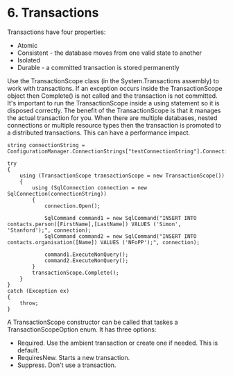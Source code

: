# 6\. Transactions

Transactions have four properties:

  * Atomic
  * Consistent - the database moves from one valid state to another
  * Isolated
  * Durable - a committed transaction is stored permanently

  

Use the TransactionScope class (in the System.Transactions assembly) to work
with transactions. If an exception occurs inside the TransactionScope object
then Complete() is not called and the transaction is not committed. It's
important to run the TransactionScope inside a using statement so it is
disposed correctly. The benefit of the TransactionScope is that it manages the
actual transaction for you. When there are multiple databases, nested
connections or multiple resource types then the transaction is promoted to a
distributed transactions. This can have a performance impact.

    string connectionString = ConfigurationManager.ConnectionStrings["testConnectionString"].ConnectionString;
    
    try
    {
        using (TransactionScope transactionScope = new TransactionScope())
        {
            using (SqlConnection connection = new SqlConnection(connectionString))
            {
                connection.Open();
    
                SqlCommand command1 = new SqlCommand("INSERT INTO contacts.person([FirstName],[LastName]) VALUES ('Simon', 'Stanford');", connection);
                SqlCommand command2 = new SqlCommand("INSERT INTO contacts.organisation([Name]) VALUES ('NFoPP');", connection);
    
                command1.ExecuteNonQuery();
                command2.ExecuteNonQuery();
            }
            transactionScope.Complete();
        }
    }
    catch (Exception ex)
    {
        throw;
    }  


A TransactionScope constructor can be called that taskes a
TransactionScopeOption enum. It has three options:

  * Required. Use the ambient transaction or create one if needed. This is default.
  * RequiresNew. Starts a new transaction.
  * Suppress. Don't use a transaction.
<!--stackedit_data:
eyJoaXN0b3J5IjpbNTUzODk5MjUwLC0zOTM3NDc2MDddfQ==
-->